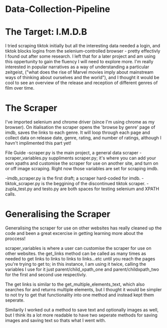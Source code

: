 # Data-Collection-Pipeline


# The Target: I.M.D.B 
I tried scraping tiktok initially but all the interesting data needed a login, and tiktok blocks logins from the selenium-controlled browser - pretty effectivly I found out after some research. I left that for a later project and am using this oppertunity to gain the fluency I will need to explore more.
I'm really interested in popular narratives as a way of understanding a particular zeitgeist, ("what does the rise of Marvel movies imply about mainstream ways of thinking about ourselves and the world"), and I thought it would be cool to see an overview of the release and reception of different genres of film over time. 

# The Scraper
I've imported selenium and chrome driver (since I'm using chrome as my browser). On itialisation the scraper opens the 'browse by genre' page of imdb, saves the links to each genre. It will loop through each page and collect data on release date, genre, rating, and number of ratings, although I havn't implimented this part yet! 

File Guide
-scraper.py is the main project, a general data scraper
-scraper_variables.py suppliments scraper.py; it's where you can add your own xpaths and customise the scraper for use on another site, and turn on or off image scraping. Right now those variables are set for scraping imdb. 

-imdb_scraper.py is the first draft; a scraper hard-coded for imdb.
-tiktok_scraper.py is the beggining of the discontinued tiktok scraper.
-zupla_test.py and testo.py are both spaces for testing selenium and XPATH calls.



# Generalising the Scraper 

Generalising the scraper for use on other websites has really cleaned up the code and been a great excercise in getting learning more about the proccess! 

scraper_variables is where a user can customise the scraper for use on other websites. the get_links method can be called as many times as needed to get links to links to links to links...etc until you reach the pages you're trying to get to; in this instance, I am using it twice, calling the variables I use for it just parent/child_xpath_one and parent/childxpath_two for the first and second use respectivly.

The get links is similar to the get_multiple_elements_text, which also searches for and returns multiple elements, but I thought it would be simpler to not try to get that functionality into one method and instead kept them seperate. 

Similarily I worked out a method to save text and optionally images as well, but I think its a lot more readable to have two seperate methods for saving images and saving text so thats what I went with. 